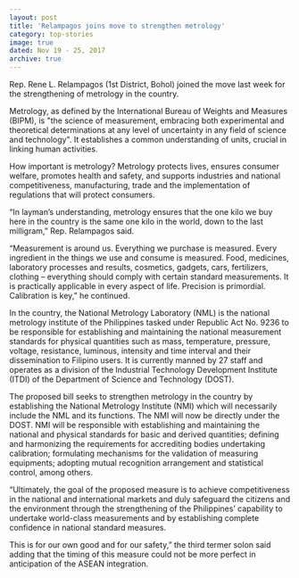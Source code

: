 ```yaml
---
layout: post
title: 'Relampagos joins move to strengthen metrology'
category: top-stories
image: true
dated: Nov 19 - 25, 2017
archive: true
---
```


Rep. Rene L. Relampagos (1st District, Bohol) joined the move last week for the strengthening of metrology in the country. 

Metrology, as defined by the International Bureau of Weights and Measures (BIPM), is "the science of measurement, embracing both experimental and theoretical determinations at any level of uncertainty in any field of science and technology". It establishes a common understanding of units, crucial in linking human activities.

How important is metrology? Metrology protects lives, ensures consumer welfare, promotes health and safety, and supports industries and national competitiveness, manufacturing, trade and the implementation of regulations that will protect consumers.

“In layman’s understanding, metrology ensures that the one kilo we buy here in the country is the same one kilo in the world, down to the last milligram,” Rep. Relampagos said. 

“Measurement is around us. Everything we purchase is measured. Every ingredient in the things we use and consume is measured. Food, medicines, laboratory processes and results, cosmetics, gadgets, cars, fertilizers, clothing – everything should comply with certain standard measurements. It is practically applicable in every aspect of life. Precision is primordial. Calibration is key,” he continued. 

In the country, the National Metrology Laboratory (NML) is the national metrology institute of the Philippines tasked under Republic Act No. 9236 to be responsible for establishing and maintaining the national measurement standards for physical quantities such as mass, temperature, pressure, voltage, resistance, luminous, intensity and time interval and their dissemination to Filipino users. It is currently manned by 27 staff and operates as a division of the Industrial Technology Development Institute (ITDI) of the Department of Science and Technology (DOST).

The proposed bill seeks to strengthen metrology in the country by establishing the National Metrology Institute (NMI) which will necessarily include the NML and its functions. The NMI will now be directly under the DOST. NMI will be responsible with establishing and maintaining the national and physical standards for basic and derived quantities; defining and harmonizing the requirements for accrediting bodies undertaking calibration; formulating mechanisms for the validation of measuring equipments; adopting mutual recognition arrangement and statistical control, among others.

“Ultimately, the goal of the proposed measure is to achieve competitiveness in the national and international markets and duly safeguard the citizens and the environment through the strengthening of the Philippines’ capability to undertake world-class measurements and by establishing complete confidence in national standard measures. 

This is for our own good and for our safety,” the third termer solon said adding that the timing of this measure could not be more perfect in anticipation of the ASEAN integration.
